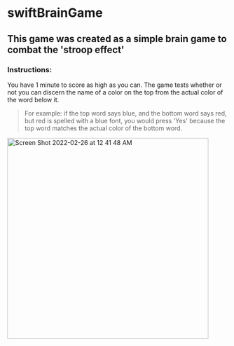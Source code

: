 # swiftBrainGame

## This game was created as a simple brain game to combat the 'stroop effect'

### Instructions: 

You have 1 minute to score as 
high as you can. The game tests whether or not you can discern the name of a color on the top from the actual color of the word below it. 

> For example: if the top word says blue, and the bottom word says red, but red is spelled with a blue font, you would press 'Yes' because the top word matches the actual color of the bottom word. 


<img width="459" alt="Screen Shot 2022-02-26 at 12 41 48 AM" src="https://user-images.githubusercontent.com/69348168/155832860-f9ae58fc-629f-4083-93da-261ba42c3c9e.png">
